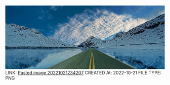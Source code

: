 
![Pasted image 20221021234207](Pasted%20image%2020221021234207.png)
LINK: [Pasted image 20221021234207](Pasted%20image%2020221021234207.png)
CREATED At: 2022-10-21
FILE TYPE: PNG
